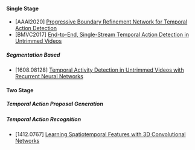 #### Single Stage
- [AAAI2020] [Progressive Boundary Refinement Network for Temporal Action Detection](https://ojs.aaai.org//index.php/AAAI/article/view/6829)
- [BMVC2017] [End-to-End, Single-Stream Temporal Action
Detection in Untrimmed Videos](http://vision.stanford.edu/pdf/buch2017bmvc.pdf)

##### Segmentation Based
- [1608.08128] [Temporal Activity Detection in Untrimmed Videos with Recurrent Neural Networks](https://arxiv.org/abs/1608.08128)

#### Two Stage
##### Temporal Action Proposal Generation

##### Temporal Action Recognition
- [1412.0767] [Learning Spatiotemporal Features with 3D Convolutional Networks](https://arxiv.org/abs/1412.0767)
